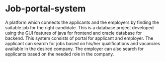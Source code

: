 # Job-portal-system
A platform which connects the applicants and the employers by finding the suitable job for the right candidate.
This is a database project developed using the GUI features of java for frontend and oracle database for backend.
This system consists of portal for applicant and employer.
The applicant can search for jobs based on his/her qualifications and vacancies available in the desired company.
The employer can also search for applicants based on the needed role in the company. 
